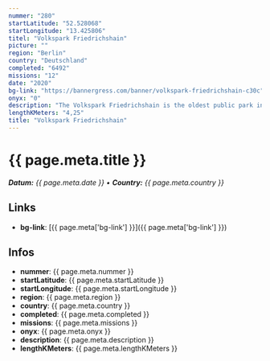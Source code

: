```yaml
---
nummer: "280"
startLatitude: "52.528068"
startLongitude: "13.425806"
titel: "Volkspark Friedrichshain"
picture: ""
region: "Berlin"
country: "Deutschland"
completed: "6492"
missions: "12"
date: "2020"
bg-link: "https://bannergress.com/banner/volkspark-friedrichshain-c30c"
onyx: "0"
description: "The Volkspark Friedrichshain is the oldest public park in Berlin, opened 1846. The park was originally conceived by the landscape gardener Peter Joseph Lenné."
lengthKMeters: "4,25"
title: "Volkspark Friedrichshain"
---
```


# {{ page.meta.title }}
_**Datum:** {{ page.meta.date }} • **Country:** {{ page.meta.country }}_

## Links
- **bg-link**: [{{ page.meta['bg-link'] }}]({{ page.meta['bg-link'] }})

## Infos
- **nummer**: {{ page.meta.nummer }}
- **startLatitude**: {{ page.meta.startLatitude }}
- **startLongitude**: {{ page.meta.startLongitude }}
- **region**: {{ page.meta.region }}
- **country**: {{ page.meta.country }}
- **completed**: {{ page.meta.completed }}
- **missions**: {{ page.meta.missions }}
- **onyx**: {{ page.meta.onyx }}
- **description**: {{ page.meta.description }}
- **lengthKMeters**: {{ page.meta.lengthKMeters }}

